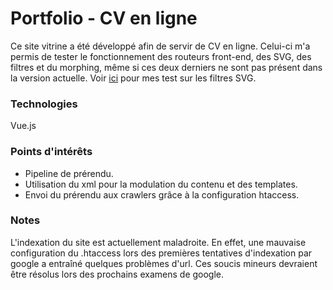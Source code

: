 # Portfolio - CV en ligne

Ce site vitrine a été développé afin de servir de CV en ligne. Celui-ci m'a permis de tester le fonctionnement des routeurs front-end, des SVG, des filtres et du morphing, même si ces deux derniers ne sont pas présent dans la version actuelle. Voir [ici](https://github.com/SimTheFool/svg-filters) pour mes test sur les filtres SVG.

### Technologies

Vue.js

### Points d'intérêts

- Pipeline de prérendu.
- Utilisation du xml pour la modulation du contenu et des templates.
- Envoi du prérendu aux crawlers grâce à la configuration htaccess.

### Notes

L'indexation du site est actuellement maladroite. En effet, une mauvaise configuration du .htaccess lors des premières tentatives d'indexation par google a entraîné quelques problèmes d'url. Ces soucis mineurs devraient être résolus lors des prochains examens de google.